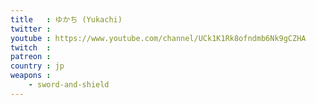 ```yaml
---
title   : ゆかち (Yukachi)
twitter : 
youtube : https://www.youtube.com/channel/UCk1K1Rk8ofndmb6Nk9gCZHA
twitch  : 
patreon : 
country : jp
weapons :
    - sword-and-shield
---
```


